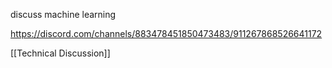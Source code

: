 discuss machine learning

https://discord.com/channels/883478451850473483/911267868526641172

[[Technical Discussion]]